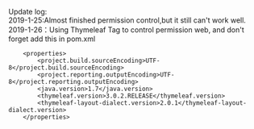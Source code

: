 Update log:<br>
2019-1-25:Almost finished permission control,but it still can't work well.
2019-1-26：Using Thymeleaf Tag to control permission web, and don't forget add this in pom.xml
```
    <properties>
		<project.build.sourceEncoding>UTF-8</project.build.sourceEncoding>
		<project.reporting.outputEncoding>UTF-8</project.reporting.outputEncoding>
		<java.version>1.7</java.version>
		<thymeleaf.version>3.0.2.RELEASE</thymeleaf.version>
		<thymeleaf-layout-dialect.version>2.0.1</thymeleaf-layout-dialect.version>
	</properties>
```
